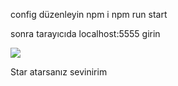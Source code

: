 config düzenleyin
npm i
npm run start

sonra tarayıcıda localhost:5555 girin

<img src="https://media.discordapp.net/attachments/983417754931564594/983418058238472282/unknown.png?width=898&height=447"/>

Star atarsanız sevinirim
